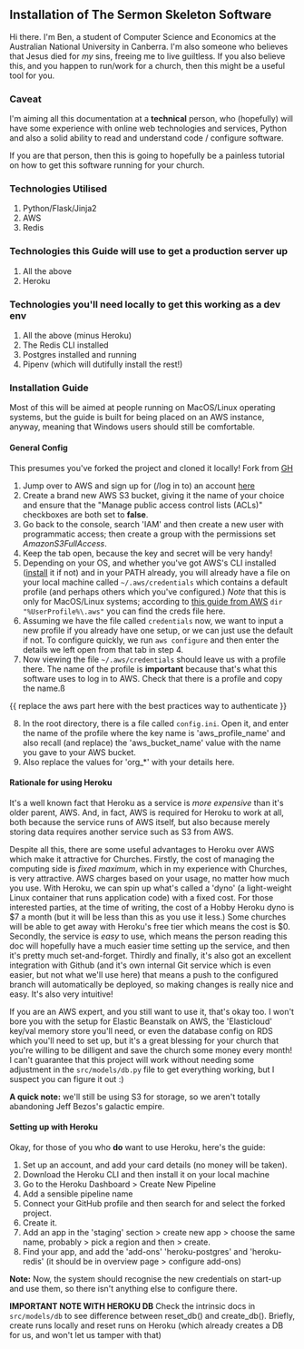 ## Installation of The Sermon Skeleton Software

Hi there. I'm Ben, a student of Computer Science and Economics at the
Australian National University in Canberra. I'm also someone who believes
that Jesus died for *my* sins, freeing me to live guiltless. If you also
believe this, and you happen to run/work for a church, then this might
be a useful tool for you.

### Caveat
I'm aiming all this documentation at a **technical** person, who (hopefully)
will have some experience with online web technologies and services, Python
and also a solid ability to read and understand code / configure software.

If you are that person, then this is going to hopefully be a painless
tutorial on how to get this software running for your church.


### Technologies Utilised
1. Python/Flask/Jinja2
2. AWS
3. Redis

### Technologies this Guide will use to get a production server up
1. All the above
2. Heroku

### Technologies you'll need locally to get this working as a dev env
1. All the above (minus Heroku)
2. The Redis CLI installed
3. Postgres installed and running
4. Pipenv (which will dutifully install the rest!)

### Installation Guide
Most of this will be aimed at people running on MacOS/Linux operating systems,
but the guide is built for being placed on an AWS instance, anyway, meaning
that Windows users should still be comfortable.

#### General Config
This presumes you've forked the project and cloned it locally!
Fork from [GH](https://github.com/bcartwri96/sermon-skeleton)

1. Jump over to AWS and sign up for (/log in to) an account [here](https://portal.aws.amazon.com/billing/signup#/start)
2. Create a brand new AWS S3 bucket, giving it the name of your choice and
ensure that the "Manage public access control lists (ACLs)" checkboxes are
both set to **false**.
3. Go back to the console, search 'IAM' and then create a new user with programmatic
access; then create a group with the permissions set *AmazonS3FullAccess*.
4. Keep the tab open, because the key and secret will be very handy!
5. Depending on your OS, and whether you've got AWS's CLI installed ([install](https://docs.aws.amazon.com/cli/latest/userguide/cli-chap-install.html) it if
  not) and in your PATH already, you will already have a file on your local machine called
`~/.aws/credentials` which contains a default profile (and perhaps others which
  you've configured.) *Note* that this is only for MacOS/Linux systems; according
  to [this guide from AWS](https://docs.aws.amazon.com/cli/latest/userguide/cli-configure-files.html)
  `dir "%UserProfile%\.aws"` you can find the creds file here.
6. Assuming we have the file called `credentials` now, we want to input a new
profile if you already have one setup, or we can just use the default if not.
To configure quickly, we run `aws configure` and then enter the details we left
open from that tab in step 4.
7. Now viewing the file `~/.aws/credentials` should leave us with a profile
there. The name of the profile is **important** because that's what this software
uses to log in to AWS. Check that there is a profile and copy the name.ß

{{ replace the aws part here with the best practices way to authenticate }}

8. In the root directory, there is a file called `config.ini`. Open it, and
enter the name of the profile where the key name is 'aws_profile_name' and also
recall (and replace) the 'aws_bucket_name' value with the name you gave to your
AWS bucket.
9. Also replace the values for 'org_*' with your details here.


#### Rationale for using Heroku
It's a well known fact that Heroku as a service is *more expensive* than it's
older parent, AWS. And, in fact, AWS is required for Heroku to work at all, both
because the service runs of AWS itself, but also because merely storing data
requires another service such as S3 from AWS.

Despite all this, there are some useful advantages to Heroku over AWS which make
it attractive for Churches. Firstly, the cost of managing the computing side is
*fixed maximum*, which in my experience with Churches, is very attractive. AWS
charges based on your usage, no matter how much you use. With Heroku, we can spin
up what's called a 'dyno' (a light-weight Linux container that runs application
code) with a fixed cost. For those interested parties, at the time of writing,
the cost of a Hobby Heroku dyno is $7 a month (but it will be less than this as
you use it less.) Some churches will be able to get away with Heroku's free tier
which means the cost is $0. Secondly, the service is *easy* to use, which means
the person reading this doc will hopefully have a much easier time setting up
the service, and then it's pretty much set-and-forget. Thirdly and finally, it's
also got an excellent integration with Github (and it's own internal Git service
which is even easier, but not what we'll use here) that means a push to the configured
branch will automatically be deployed, so making changes is really nice and easy.
It's also very intuitive!

If you are an AWS expert, and you still want to use it, that's okay too. I won't
bore you with the setup for Elastic Beanstalk on AWS, the 'Elasticloud' key/val
memory store you'll need, or even the database config on RDS which you'll need
to set up, but it's a great blessing for your church that you're willing to be
dilligent and save the church some money every month! I can't guarantee that this
project will work without needing some adjustment in the `src/models/db.py` file
to get everything working, but I suspect you can figure it out :)

**A quick note:** we'll still be using S3 for storage, so we aren't totally
abandoning Jeff Bezos's galactic empire.

#### Setting up with Heroku
Okay, for those of you who **do** want to use Heroku, here's the guide:

1. Set up an account, and add your card details (no money will be taken).
2. Download the Heroku CLI and then install it on your local machine
3. Go to the Heroku Dashboard > Create New Pipeline
4. Add a sensible pipeline name
5. Connect your GitHub profile and then search for and select the forked
project.
6. Create it.
7. Add an app in the 'staging' section > create new app > choose the same name,
probably > pick a region and then > create.
8. Find your app, and add the 'add-ons' 'heroku-postgres' and 'heroku-redis'
(it should be in overview page > configure add-ons)

**Note:** Now, the system should recognise the new credentials on start-up and use them,
so there isn't anything else to configure there.

**IMPORTANT NOTE WITH HEROKU DB**
Check the intrinsic docs in `src/models/db` to see difference between reset_db()
and create_db(). Briefly, create runs locally and reset runs on Heroku (which already
  creates a DB for us, and won't let us tamper with that)
